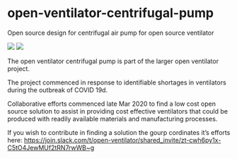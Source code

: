 # open-ventilator-centrifugal-pump
Open source design for centrifugal air pump for open source ventilator


![](https://i.imgur.com/frPcdIW.png)
![](https://i.imgur.com/8JI1hcI.png)

The open ventilator centrifugal pump is part of the larger open ventilator project. 

The project commenced in response to identifiable shortages in ventilators during the outbreak of COVID 19d. 

Collaborative efforts commenced late Mar 2020 to find a low cost open source solution to assist in providing cost effective ventilators that could be produced with readily available materials and manufacturing processes.

If you wish to contribute in finding a solution the gourp cordinates it’s efforts here:
https://join.slack.com/t/open-ventilator/shared_invite/zt-cwh6py1x-C5tO4JewMUf2tRN7rwWB~g  
